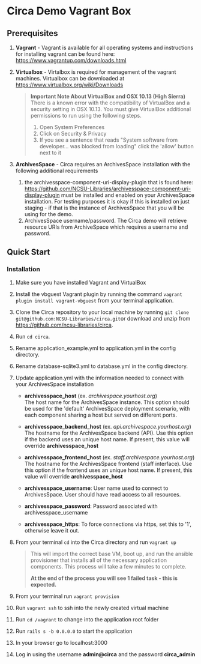 # Circa Demo Vagrant Box

## Prerequisites
1. **Vagrant** - Vagrant is available for all operating systems and instructions for installing vagrant can be found here: https://www.vagrantup.com/downloads.html
2. **Virtualbox** - Virtalbox is required for management of the vagrant machines. Virtualbox can be downloaded at https://www.virtualbox.org/wiki/Downloads
   
   > **Important Note About VirtualBox and OSX 10.13 (High Sierra)** There is a known error with the compatibility of VirtualBox and a security setting in OSX 10.13. You must give VirtualBox additional permissions to run using the following steps.
   >   1. Open System Preferences
   >   2. Click on Security & Privacy
   >   3. If you see a sentence that reads "System software from developer... was blocked from loading" click the 'allow' button next to it
   
2. **ArchivesSpace** - Circa requires an ArchivesSpace installation with the following additional requirements
   1. the archivesspace-component-uri-display-plugin that is found here: https://github.com/NCSU-Libraries/archivesspace-component-uri-display-plugin must be installed and enabled on your ArchivesSpace installation. For testing purposes it is okay if this is installed on just staging - if that is the instance of ArchivesSpace that you will be using for the demo.
   2. ArchivesSpace username/password. The Circa demo will retrieve resource URIs from ArchiveSpace which requires a username and password.

## Quick Start
### Installation

1. Make sure you have installed Vagrant and VirtualBox
2. Install the vbguest Vagrant plugin by running the command `vagrant plugin install vagrant-vbguest` from your terminal application.
3. Clone the Circa repository to your local machine by running `git clone git@github.com:NCSU-Libraries/circa.git`or download and unzip from https://github.com/ncsu-libraries/circa.
4. Run `cd circa`.
5. Rename application_example.yml to application.yml in the config directory. 
6. Rename database-sqlite3.yml to database.yml in the config directory. 
7. Update application.yml with the information needed to connect with your ArchivesSpace installation

     * **archivesspace_host** (ex. *archivespace.yourhost.org*)<br>
     The host name for the ArchivesSpace instance.
     This option should be used for the 'default' ArchivesSpace deployment scenario,
     with each component sharing a host but served on different ports.

     * **archivesspace_backend_host** (ex. *api.archivespace.yourhost.org*)<br>
     The hostname for the ArchivesSpace backend (API).
     Use this option if the backend uses an unique host name. If present, this value
     will override **archivesspace_host**

     * **archivesspace_frontend_host** (ex. *staff.archivespace.yourhost.org*)<br>
     The hostname for the ArchivesSpace frontend (staff interface).
     Use this option if the frontend uses an unique host name. If present, this value
     will override **archivesspace_host**

     * **archivesspace_username**: User name used to connect to ArchivesSpace.
     User should have read access to all resources.

     * **archivesspace_password**: Password associated with archivesspace_username

     * **archivesspace_https**: To force connections via https, set this to '1',
     otherwise leave it out.
     
8. From your terminal `cd` into the Circa directory and run `vagrant up`
   > This will import the correct base VM, boot up, and run the ansible provisioner that installs all of the necessary application components. This process will take a few minutes to complete.
   >
   > **At the end of the process you will see 1 failed task - this is expected.**

9. From your terminal run `vagrant provision`
10. Run `vagrant ssh` to ssh into the newly created virtual machine
11. Run `cd /vagrant` to change into the application root folder
12. Run `rails s -b 0.0.0.0` to start the application
13. In your browser go to localhost:3000
14. Log in using the username **admin@circa** and the password **circa_admin**
